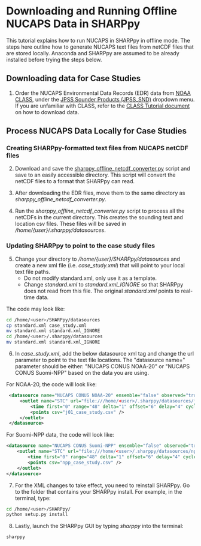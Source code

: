 # Downloading and Running Offline NUCAPS Data in SHARPpy
This tutorial explains how to run NUCAPS in SHARPpy in offline mode. The steps here outline how to generate NUCAPS text files from netCDF files that are stored locally.
Anaconda and SHARPpy are assumed to be already installed before trying the steps below.

## Downloading data for Case Studies

1. Order the NUCAPS Environmental Data Records (EDR) data from [NOAA CLASS](class.noaa.gov), under the [JPSS Sounder Products (JPSS_SND)](https://www.avl.class.noaa.gov/saa/products/search?sub_id=0&datatype_family=JPSS_SND&submit.x=28&submit.y=11) dropdown menu. If you are unfamiliar with CLASS, refer to the [CLASS Tutorial document](https://weather.msfc.nasa.gov/nucaps/resources_training.html) on how to download data.

## Process NUCAPS Data Locally for Case Studies

### Creating SHARPpy-formatted text files from NUCAPS netCDF files

2. Download and save the [sharppy_offline_netcdf_converter.py](https://github.com/NUCAPS/SHARPpy) script and save to an easily accessible directory. This script will convert the netCDF files to a format that SHARPpy can read.

3. After downloading the EDR files, move them to the same directory as *sharppy_offline_netcdf_converter.py*.

4. Run the *sharppy_offline_netcdf_converter.py* script to process all the netCDFs in the current directory. This creates the sounding text and location csv files. These files will be saved in */home/{user}/.sharppy/datasources*.

### Updating SHARPpy to point to the case study files

5. Change your directory to */home/{user}/SHARPpy/datasources* and create a new xml file (i.e. *case_study.xml*) that will point to your local text file paths.
   * Do not modify standard.xml, only use it as a template.
   * Change *standard.xml* to *standard.xml_IGNORE* so that SHARPpy does not read from this file. The original *standard.xml* points to real-time data.

The code may look like:

```bash
cd /home/<user>/SHARPpy/datasources
cp standard.xml case_study.xml
mv standard.xml standard.xml_IGNORE
cd /home/<user>/.sharppy/datasources
mv standard.xml standard.xml_IGNORE
```

6. In *case_study.xml*, add the below datasource xml tag and change the url parameter to point to the text file locations. The "datasource name=" parameter should be either: "NUCAPS CONUS NOAA-20" or "NUCAPS CONUS Suomi-NPP" based on the data you are using.

For NOAA-20, the code will look like:

```xml
 <datasource name="NUCAPS CONUS NOAA-20" ensemble="false" observed="true">
     <outlet name="STC" url="file:///home/<user>/.sharppy/datasources/j01/{srcid}.txt" format="spc" >
         <time first="0" range="48" delta="1" offset="6" delay="4" cycle="12" archive="24" start="-" end="-"/>
         <points csv="j01_case_study.csv" />
     </outlet>
 </datasource>
 ```

 For Suomi-NPP data, the code will look like:

 ```xml
 <datasource name="NUCAPS CONUS Suomi-NPP" ensemble="false" observed="true">
     <outlet name="STC" url="file:///home/<user>/.sharppy/datasources/npp/{srcid}.txt" format="spc" >
         <time first="0" range="48" delta="1" offset="6" delay="4" cycle="12" archive="24" start="-" end="-"/>
         <points csv="npp_case_study.csv" />
     </outlet>
 </datasource>
 ```

7. For the XML changes to take effect, you need to reinstall SHARPpy. Go to the folder that contains your SHARPpy install. For example, in the terminal, type:

```bash
cd /home/<user>/SHARPpy/
python setup.py install
```


8. Lastly, launch the SHARPpy GUI by typing *sharppy* into the terminal:

```bash
sharppy
```

